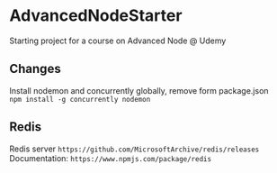 # AdvancedNodeStarter
Starting project for a course on Advanced Node @ Udemy

## Changes
Install nodemon and concurrently globally, remove form package.json   
`npm install -g concurrently nodemon`


## Redis
Redis server `https://github.com/MicrosoftArchive/redis/releases`
Documentation: `https://www.npmjs.com/package/redis`